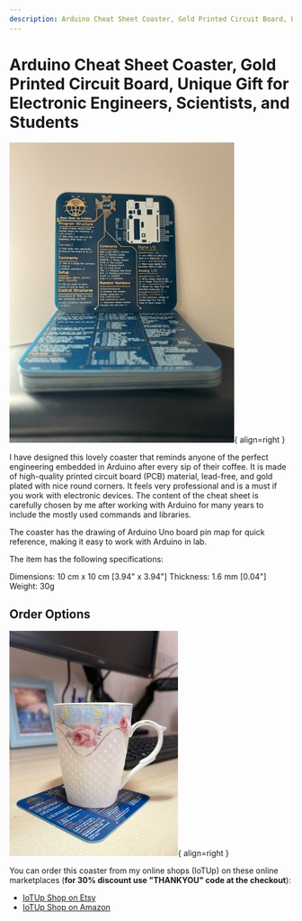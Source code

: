 ```yaml
---
description: Arduino Cheat Sheet Coaster, Gold Printed Circuit Board, Unique Gift for Electronic Engineers, Scientists, and Students.
---
```

# Arduino Cheat Sheet Coaster, Gold Printed Circuit Board, Unique Gift for Electronic Engineers, Scientists, and Students


<div>

![Arduino Cheat Sheet Coaster](images/image_1.jpg){ align=right }

I have designed this lovely coaster that reminds anyone of the perfect engineering embedded in Arduino after every sip of their coffee. It is made of high-quality printed circuit board (PCB) material, lead-free, and gold plated with nice round corners. It feels very professional and is a must if you work with electronic devices. The content of the cheat sheet is carefully chosen by me after working with Arduino for many years to include the mostly used commands and libraries.

The coaster has the drawing of Arduino Uno board pin map for quick reference, making it easy to work with Arduino in lab.

The item has the following specifications: 

Dimensions: 10 cm x 10 cm [3.94" x 3.94"]
Thickness: 1.6 mm [0.04"]
Weight: 30g

</div>

## Order Options
<div>

![Arduino Cheat Sheet Coaster](images/image_2.jpg){ align=right }

You can order this coaster from my online shops (IoTUp) on these online marketplaces (**for 30% discount use "THANKYOU" code at the checkout**):

- [IoTUp Shop on Etsy](https://www.etsy.com/uk/shop/IoTUp) 
- [IoTUp Shop on Amazon](https://www.amazon.co.uk/Coaster-Electronic-Engineers-Scientists-Students/dp/B0B8PHMSVF)

</div>
